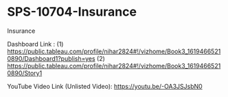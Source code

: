 # SPS-10704-Insurance
Insurance

Dashboard Link : (1) https://public.tableau.com/profile/nihar2824#!/vizhome/Book3_16194665210890/Dashboard1?publish=yes
                 (2) https://public.tableau.com/profile/nihar2824#!/vizhome/Book3_16194665210890/Story1

YouTube Video Link (Unlisted Video): https://youtu.be/-OA3JSJsbN0
